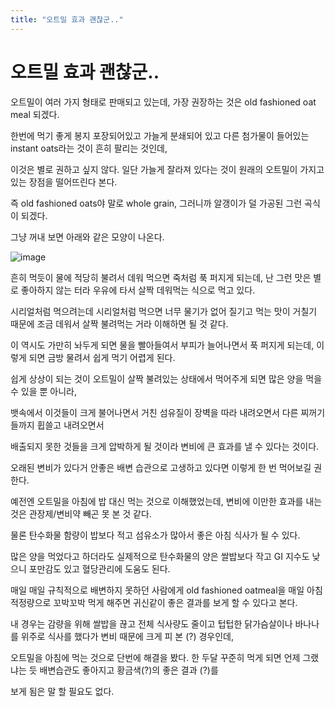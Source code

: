 ```yaml
---
title: "오트밀 효과 괜찮군.."
---
```

# 오트밀 효과 괜찮군..


오트밀이 여러 가지 형태로 판매되고 있는데, 가장 권장하는 것은 old fashioned oat meal 되겠다. 




한번에 먹기 좋게 봉지 포장되어있고 가늘게 분쇄되어 있고 다른 첨가물이 들어있는 instant oats라는 것이 흔히 팔리는 것인데, 




이것은 별로 권하고 싶지 않다. 일단 가늘게 잘라져 있다는 것이 원래의 오트밀이 가지고 있는 장점을 떨어뜨린다 본다.




즉 old fashioned oats야 말로 whole grain, 그러니까 알갱이가 덜 가공된 그런 곡식이 되겠다. 




그냥 꺼내 보면 아래와 같은 모양이 나온다.



![image](0b01f736d549594704c3e7e06e92221d.jpg)







흔히 먹듯이 물에 적당히 불려서 데워 먹으면 죽처럼 푹 퍼지게 되는데, 난 그런 맛은 별로 좋아하지 않는 터라 우유에 타서 살짝 데워먹는 식으로 먹고 있다. 




시리얼처럼 먹으려는데 시리얼처럼 먹으면 너무 물기가 없어 질기고 먹는 맛이 거칠기 때문에 조금 데워서 살짝 불려먹는 거라 이해하면 될 것 같다.




이 역시도 가만히 놔두게 되면 물을 빨아들여서 부피가 늘어나면서 푹 퍼지게 되는데, 이렇게 되면 금방 물려서 쉽게 먹기 어렵게 된다.




쉽게 상상이 되는 것이 오트밀이 살짝 불려있는 상태에서 먹어주게 되면 많은 양을 먹을 수 있을 뿐 아니라,




뱃속에서 이것들이 크게 불어나면서 거친 섬유질이 장벽을 따라 내려오면서 다른 찌꺼기들까지 휩쓸고 내려오면서




배출되지 못한 것들을 크게 압박하게 될 것이라 변비에 큰 효과를 낼 수 있다는 것이다.




오래된 변비가 있다거 안좋은 배변 습관으로 고생하고 있다면 이렇게 한 번 먹어보길 권한다. 




예전엔 오트밀을 아침에 밥 대신 먹는 것으로 이해했었는데, 변비에 이만한 효과를 내는 것은 관장제/변비약 빼곤 못 본 것 같다.




물론 탄수화물 함량이 밥보다 적고 섬유소가 많아서 좋은 아침 식사가 될 수 있다. 




많은 양을 먹었다고 하더라도 실제적으로 탄수화물의 양은 쌀밥보다 작고 GI 지수도 낮으니 포만감도 있고 혈당관리에 도움도 된다. 




매일 매일 규칙적으로 배변하지 못하던 사람에게 old fashioned oatmeal을 매일 아침 적정량으로 꼬박꼬박 먹게 해주면 귀신같이 좋은 결과를 보게 할 수 있다고 본다.




내 경우는 감량을 위해 쌀밥을 끊고 전체 식사량도 줄이고 텁텁한 닭가슴살이나 바나나를 위주로 식사를 했다가 변비 때문에 크게 피 본 (?) 경우인데,




오트밀을 아침에 먹는 것으로 단번에 해결을 봤다. 한 두달 꾸준히 먹게 되면 언제 그랬냐는 듯 배변습관도 좋아지고 황금색(?)의 좋은 결과 (?)를 




보게 됨은 말 할 필요도 없다.











